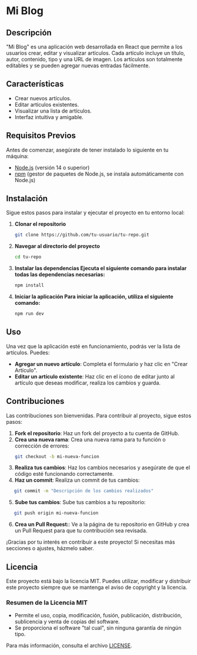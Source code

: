 # Mi Blog

## Descripción
"Mi Blog" es una aplicación web desarrollada en React que permite a los usuarios crear, editar y visualizar artículos. Cada artículo incluye un título, autor, contenido, tipo y una URL de imagen. Los artículos son totalmente editables y se pueden agregar nuevas entradas fácilmente.

## Características
- Crear nuevos artículos.
- Editar artículos existentes.
- Visualizar una lista de artículos.
- Interfaz intuitiva y amigable.

## Requisitos Previos
Antes de comenzar, asegúrate de tener instalado lo siguiente en tu máquina:

- [Node.js](https://nodejs.org/) (versión 14 o superior)
- [npm](https://www.npmjs.com/) (gestor de paquetes de Node.js, se instala automáticamente con Node.js)

## Instalación

Sigue estos pasos para instalar y ejecutar el proyecto en tu entorno local:

1. **Clonar el repositorio**
   ```bash
   git clone https://github.com/tu-usuario/tu-repo.git
   ```
2. **Navegar al directorio del proyecto**
   ```bash
   cd tu-repo
   ```
3. **Instalar las dependencias Ejecuta el siguiente comando para instalar todas las dependencias necesarias:**
   ```bash
   npm install
   ```
4. **Iniciar la aplicación Para iniciar la aplicación, utiliza el siguiente comando:**
   ```bash
   npm run dev
   ```

## Uso
Una vez que la aplicación esté en funcionamiento, podrás ver la lista de artículos. Puedes:

- **Agregar un nuevo artículo**: Completa el formulario y haz clic en "Crear Artículo".
- **Editar un artículo existente**: Haz clic en el ícono de editar junto al artículo que deseas modificar, realiza los cambios y guarda.

## Contribuciones
Las contribuciones son bienvenidas. Para contribuir al proyecto, sigue estos pasos:

1. **Fork el repositorio**: Haz un fork del proyecto a tu cuenta de GitHub.
2. **Crea una nueva rama**: Crea una nueva rama para tu función o corrección de errores:
   ```bash
   git checkout -b mi-nueva-funcion
   ```
3. **Realiza tus cambios**: Haz los cambios necesarios y asegúrate de que el código esté funcionando correctamente.
4. **Haz un commit**: Realiza un commit de tus cambios:
```bash
   git commit -m "Descripción de los cambios realizados"
   ```
5. **Sube tus cambios**: Sube tus cambios a tu repositorio:
```bash
   git push origin mi-nueva-funcion
   ```
6. **Crea un Pull Request:**: Ve a la página de tu repositorio en GitHub y crea un Pull Request para que tu contribución sea revisada.

¡Gracias por tu interés en contribuir a este proyecto!
Si necesitas más secciones o ajustes, házmelo saber.

## Licencia

Este proyecto está bajo la licencia MIT. Puedes utilizar, modificar y distribuir este proyecto siempre que se mantenga el aviso de copyright y la licencia.

### Resumen de la Licencia MIT

- Permite el uso, copia, modificación, fusión, publicación, distribución, sublicencia y venta de copias del software.
- Se proporciona el software "tal cual", sin ninguna garantía de ningún tipo.

Para más información, consulta el archivo [LICENSE](LICENSE).
